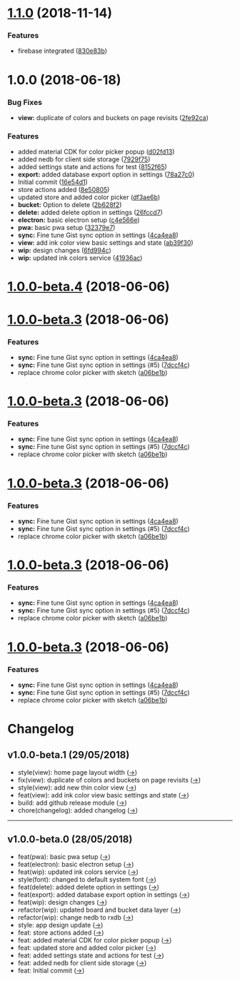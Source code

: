 # [1.1.0](https://github.com/lokesh-coder/ink-bucket/compare/v1.0.0...v1.1.0) (2018-11-14)


### Features

* firebase integrated  ([830e83b](https://github.com/lokesh-coder/ink-bucket/commit/830e83b))

# 1.0.0 (2018-06-18)


### Bug Fixes

* **view:** duplicate of colors and buckets on page revisits ([2fe92ca](https://github.com/lokesh-coder/ink-bucket/commit/2fe92ca))


### Features

* added material CDK for color picker popup ([d02fd13](https://github.com/lokesh-coder/ink-bucket/commit/d02fd13))
* added nedb for client side storage ([7929f75](https://github.com/lokesh-coder/ink-bucket/commit/7929f75))
* added settings state and actions for test ([8152f65](https://github.com/lokesh-coder/ink-bucket/commit/8152f65))
* **export:** added database export option in settings ([78a27c0](https://github.com/lokesh-coder/ink-bucket/commit/78a27c0))
* Initial commit ([16e54d1](https://github.com/lokesh-coder/ink-bucket/commit/16e54d1))
* store actions added ([8e50805](https://github.com/lokesh-coder/ink-bucket/commit/8e50805))
* updated store and added color picker ([df3ae6b](https://github.com/lokesh-coder/ink-bucket/commit/df3ae6b))
* **bucket:** Option to delete ([2b628f2](https://github.com/lokesh-coder/ink-bucket/commit/2b628f2))
* **delete:** added delete option in settings ([26fccd7](https://github.com/lokesh-coder/ink-bucket/commit/26fccd7))
* **electron:** basic electron setup ([c4e566e](https://github.com/lokesh-coder/ink-bucket/commit/c4e566e))
* **pwa:** basic pwa setup ([32379e7](https://github.com/lokesh-coder/ink-bucket/commit/32379e7))
* **sync:** Fine tune Gist sync option in settings ([4ca4ea8](https://github.com/lokesh-coder/ink-bucket/commit/4ca4ea8))
* **view:** add ink color view basic settings and state ([ab39f30](https://github.com/lokesh-coder/ink-bucket/commit/ab39f30))
* **wip:** design changes ([6fd994c](https://github.com/lokesh-coder/ink-bucket/commit/6fd994c))
* **wip:** updated ink colors service ([41936ac](https://github.com/lokesh-coder/ink-bucket/commit/41936ac))

<a name="1.0.0-beta.4"></a>
# [1.0.0-beta.4](https://github.com/lokesh-coder/ink-bucket/compare/1.0.0-beta.3...v1.0.0-beta.4) (2018-06-06)



<a name="1.0.0-beta.3"></a>
# [1.0.0-beta.3](https://github.com/lokesh-coder/ink-bucket/compare/v1.0.0-beta.2...v1.0.0-beta.3) (2018-06-06)


### Features

* **sync:** Fine tune Gist sync option in settings ([4ca4ea8](https://github.com/lokesh-coder/ink-bucket/commit/4ca4ea8))
* **sync:** Fine tune Gist sync option in settings (#5) ([7dccf4c](https://github.com/lokesh-coder/ink-bucket/commit/7dccf4c))
* replace chrome color picker with sketch ([a06be1b](https://github.com/lokesh-coder/ink-bucket/commit/a06be1b))



<a name="1.0.0-beta.3"></a>
# [1.0.0-beta.3](https://github.com/lokesh-coder/ink-bucket/compare/v1.0.0-beta.2...v1.0.0-beta.3) (2018-06-06)


### Features

* **sync:** Fine tune Gist sync option in settings ([4ca4ea8](https://github.com/lokesh-coder/ink-bucket/commit/4ca4ea8))
* **sync:** Fine tune Gist sync option in settings (#5) ([7dccf4c](https://github.com/lokesh-coder/ink-bucket/commit/7dccf4c))
* replace chrome color picker with sketch ([a06be1b](https://github.com/lokesh-coder/ink-bucket/commit/a06be1b))



<a name="1.0.0-beta.3"></a>
# [1.0.0-beta.3](https://github.com/lokesh-coder/ink-bucket/compare/v1.0.0-beta.2...v1.0.0-beta.3) (2018-06-06)


### Features

* **sync:** Fine tune Gist sync option in settings ([4ca4ea8](https://github.com/lokesh-coder/ink-bucket/commit/4ca4ea8))
* **sync:** Fine tune Gist sync option in settings (#5) ([7dccf4c](https://github.com/lokesh-coder/ink-bucket/commit/7dccf4c))
* replace chrome color picker with sketch ([a06be1b](https://github.com/lokesh-coder/ink-bucket/commit/a06be1b))



<a name="1.0.0-beta.3"></a>
# [1.0.0-beta.3](https://github.com/lokesh-coder/ink-bucket/compare/v1.0.0-beta.2...v1.0.0-beta.3) (2018-06-06)


### Features

* **sync:** Fine tune Gist sync option in settings ([4ca4ea8](https://github.com/lokesh-coder/ink-bucket/commit/4ca4ea8))
* **sync:** Fine tune Gist sync option in settings (#5) ([7dccf4c](https://github.com/lokesh-coder/ink-bucket/commit/7dccf4c))
* replace chrome color picker with sketch ([a06be1b](https://github.com/lokesh-coder/ink-bucket/commit/a06be1b))



<a name="1.0.0-beta.3"></a>
# [1.0.0-beta.3](https://github.com/lokesh-coder/ink-bucket/compare/v1.0.0-beta.2...v1.0.0-beta.3) (2018-06-06)


### Features

* **sync:** Fine tune Gist sync option in settings ([4ca4ea8](https://github.com/lokesh-coder/ink-bucket/commit/4ca4ea8))
* **sync:** Fine tune Gist sync option in settings (#5) ([7dccf4c](https://github.com/lokesh-coder/ink-bucket/commit/7dccf4c))
* replace chrome color picker with sketch ([a06be1b](https://github.com/lokesh-coder/ink-bucket/commit/a06be1b))



# Changelog

## v1.0.0-beta.1 (29/05/2018)
- style(view): home page layout width ([→](https://api.github.com/repos/lokesh-coder/ink-bucket/git/commits/cae9800855d7f566154c0502a10e224a0c698a38))
- fix(view): duplicate of colors and buckets on page revisits ([→](https://api.github.com/repos/lokesh-coder/ink-bucket/git/commits/2fe92cad531f638f730bae0c359dc12362be0c48))
- style(view): add new thin color view ([→](https://api.github.com/repos/lokesh-coder/ink-bucket/git/commits/d90ca9f96c5e587d9dfc3b81f513fb03573da93d))
- feat(view): add ink color view basic settings and state ([→](https://api.github.com/repos/lokesh-coder/ink-bucket/git/commits/ab39f30b2155b3075253a7122de616c4e57c9e0b))
- build: add github release module ([→](https://api.github.com/repos/lokesh-coder/ink-bucket/git/commits/50093fc82316735fa0bbceaf0d3f09852994b2e7))
- chore(changelog): added changelog ([→](https://api.github.com/repos/lokesh-coder/ink-bucket/git/commits/c6eeb8a6e24bd80e77911804fb1c23873ddf0da9))

---

## v1.0.0-beta.0 (28/05/2018)
- feat(pwa): basic pwa setup ([→](https://api.github.com/repos/lokesh-coder/ink-bucket/git/commits/32379e79b8f497ee81e6430c20960f17c64e9e8b))
- feat(electron): basic electron setup ([→](https://api.github.com/repos/lokesh-coder/ink-bucket/git/commits/c4e566eba0ff3c0346ca5d8a4bcb100ce2711508))
- feat(wip): updated ink colors service ([→](https://api.github.com/repos/lokesh-coder/ink-bucket/git/commits/41936ac9d0bcd1b0b2a452936c23d036fa680b7b))
- style(font): changed to default system font ([→](https://api.github.com/repos/lokesh-coder/ink-bucket/git/commits/d5b6d28f719bc5dae05a7a40f90f2d6de5e4f9b4))
- feat(delete): added delete option in settings ([→](https://api.github.com/repos/lokesh-coder/ink-bucket/git/commits/26fccd794fd05d6a2f1e4131a8bc242d5b18d759))
- feat(export): added database export option in settings ([→](https://api.github.com/repos/lokesh-coder/ink-bucket/git/commits/78a27c03763852f99aa023eb92c387b87c77b53f))
- feat(wip): design changes ([→](https://api.github.com/repos/lokesh-coder/ink-bucket/git/commits/6fd994c74e5d868b5be0632164a095d38923bb3b))
- refactor(wip): updated board and bucket data layer ([→](https://api.github.com/repos/lokesh-coder/ink-bucket/git/commits/339ba42e6e2f3e430a999711f6edd28539eb2540))
- refactor(wip): change nedb to rxdb ([→](https://api.github.com/repos/lokesh-coder/ink-bucket/git/commits/dbbc7f7e921ba48e0c121a6f217e69d57b523df0))
- style: app design update ([→](https://api.github.com/repos/lokesh-coder/ink-bucket/git/commits/56ac2b3c126d71b9a91954d070b40ad7bd5c0875))
- feat: store actions added ([→](https://api.github.com/repos/lokesh-coder/ink-bucket/git/commits/8e5080513e1e178320c1396f052a45d6e5a8272f))
- feat: added material CDK for color picker popup ([→](https://api.github.com/repos/lokesh-coder/ink-bucket/git/commits/d02fd13659b024b277b8e7b21a0a83373833f1c1))
- feat: updated store and added color picker ([→](https://api.github.com/repos/lokesh-coder/ink-bucket/git/commits/df3ae6b7923b7dfd052dcdf7cf480fbc47c7b367))
- feat: added settings state and actions for test ([→](https://api.github.com/repos/lokesh-coder/ink-bucket/git/commits/8152f65ecb15f2d79c2958e7b8e437bce8d5fae7))
- feat: added nedb for client side storage ([→](https://api.github.com/repos/lokesh-coder/ink-bucket/git/commits/7929f750481be69664400175ccbb219d2b676b13))
- feat: Initial commit ([→](https://api.github.com/repos/lokesh-coder/ink-bucket/git/commits/16e54d15e82ef12da4dcf9621295b477ab7c910b))
